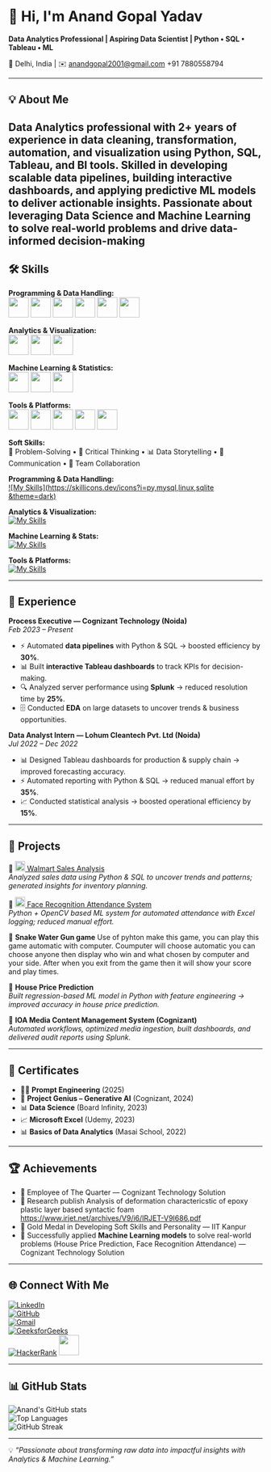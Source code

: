 # 👋 Hi, I'm Anand Gopal Yadav

**Data Analytics Professional | Aspiring Data Scientist | Python • SQL • Tableau • ML**

📍 Delhi, India | ✉️ [anandgopal2001@gmail.com](mailto:anandgopal2001@gmail.com)
 +91 7880558794

---

## 💡 About Me

Data Analytics professional with 2+ years of experience in data cleaning, transformation, automation, and visualization using Python, SQL, Tableau, and BI tools. Skilled in developing scalable data pipelines, building interactive dashboards, and applying predictive ML models to deliver actionable insights. Passionate about leveraging Data Science and Machine Learning to solve real-world problems and drive data-informed decision-making
---

## 🛠️ Skills
**Programming & Data Handling:**  
<img src="https://cdn.jsdelivr.net/gh/devicons/devicon/icons/python/python-original.svg" width="40"/> 
<img src="https://cdn.jsdelivr.net/gh/devicons/devicon/icons/pandas/pandas-original.svg" width="40"/> 
<img src="https://cdn.jsdelivr.net/gh/devicons/devicon/icons/numpy/numpy-original.svg" width="40"/> 
<img src="https://upload.wikimedia.org/wikipedia/commons/0/05/Scikit_learn_logo_small.svg" width="40"/> 
<img src="https://cdn.jsdelivr.net/gh/devicons/devicon/icons/mysql/mysql-original.svg" width="40"/> 
<img src="https://cdn.jsdelivr.net/gh/devicons/devicon/icons/postgresql/postgresql-original.svg" width="40"/>  

**Analytics & Visualization:**  
<img src="https://cdn.jsdelivr.net/gh/devicons/devicon/icons/tableau/tableau-original.svg" width="40"/> 
<img src="https://img.icons8.com/color/48/microsoft-excel-2019--v1.png" width="40"/> 
<img src="https://img.icons8.com/color/48/power-bi.png" width="40"/>  

**Machine Learning & Statistics:**  
<img src="https://cdn.jsdelivr.net/gh/devicons/devicon/icons/numpy/numpy-original.svg" width="40"/> 
<img src="https://cdn.jsdelivr.net/gh/devicons/devicon/icons/pandas/pandas-original.svg" width="40"/> 
<img src="https://upload.wikimedia.org/wikipedia/commons/0/05/Scikit_learn_logo_small.svg" width="40"/>  

**Tools & Platforms:**  
<img src="https://cdn.jsdelivr.net/gh/devicons/devicon/icons/git/git-original.svg" width="40"/> 
<img src="https://cdn.jsdelivr.net/gh/devicons/devicon/icons/jupyter/jupyter-original.svg" width="40"/> 
<img src="https://cdn.jsdelivr.net/gh/devicons/devicon/icons/google/google-original.svg" width="40"/> 
<img src="https://img.icons8.com/color/48/jira.png" width="40"/> 
<img src="https://img.icons8.com/color/48/google-colab.png" width="40"/>  

**Soft Skills:**  
🧩 Problem-Solving • 🤔 Critical Thinking • 📊 Data Storytelling • 💬 Communication • 🤝 Team Collaboration  


**Programming & Data Handling:**  
[![My Skills](https://skillicons.dev/icons?i=py,mysql,linux,sqlite &theme=dark)](https://skillicons.dev)

**Analytics & Visualization:**  
[![My Skills](https://skillicons.dev/icons?i=vscode,postman,arduino,git,github&theme=dark)](https://skillicons.dev)

**Machine Learning & Stats:**  
[![My Skills](https://skillicons.dev/icons?i=vscode,postman,arduino,git,github&theme=dark)](https://skillicons.dev)

**Tools & Platforms:**  
[![My Skills](https://skillicons.dev/icons?i=vscode,postman,git,github&theme=dark)](https://skillicons.dev)  

---

## 💼 Experience

**Process Executive — Cognizant Technology (Noida)**  
*Feb 2023 – Present*  
- ⚡ Automated **data pipelines** with Python & SQL → boosted efficiency by **30%**.  
- 📊 Built **interactive Tableau dashboards** to track KPIs for decision-making.  
- 🔍 Analyzed server performance using **Splunk** → reduced resolution time by **25%**.  
- 🗄️ Conducted **EDA** on large datasets to uncover trends & business opportunities.  

**Data Analyst Intern — Lohum Cleantech Pvt. Ltd (Noida)**  
*Jul 2022 – Dec 2022*  
- 📊 Designed Tableau dashboards for production & supply chain → improved forecasting accuracy.  
- ⚡ Automated reporting with Python & SQL → reduced manual effort by **35%**.  
- 📈 Conducted statistical analysis → boosted operational efficiency by **15%**.

---

## 🚀 Projects

🔹 <a href="https://github.com/anandgopalyadav/Walmart_sales_analysis"><img src="https://cdn.jsdelivr.net/gh/devicons/devicon/icons/github/github-original.svg" width="20"/> Walmart Sales Analysis</a>  
*Analyzed sales data using Python & SQL to uncover trends and patterns; generated insights for inventory planning.*  

🔹 <a href="https://github.com/anandgopalyadav/face_recognition"><img src="https://cdn.jsdelivr.net/gh/devicons/devicon/icons/github/github-original.svg" width="20"/> Face Recognition Attendance System</a>  
*Python + OpenCV based ML system for automated attendance with Excel logging; reduced manual effort.*  

🔹 **Snake Water Gun game**
Use of pyhton make this game, you can play this game automatic with computer. Coumputer will choose automatic you can choose anyone then display who win and what chosen by computer and your side. After when you exit from the game then it will show your score and play times.

🔹 **House Price Prediction**  
*Built regression-based ML model in Python with feature engineering → improved accuracy in house price prediction.*  

🔹 **IOA Media Content Management System (Cognizant)**  
*Automated workflows, optimized media ingestion, built dashboards, and delivered audit reports using Splunk.*  

---

## 📜 Certificates

- 🧑‍💻 **Prompt Engineering** (2025)  
- 🤖 **Project Genius – Generative AI** (Cognizant, 2024)  
- 📊 **Data Science** (Board Infinity, 2023)  
- 📈 **Microsoft Excel** (Udemy, 2023)  
- 📊 **Basics of Data Analytics** (Masai School, 2022)  

---

## 🏆 Achievements

- 🏅 Employee of The Quarter — Cognizant Technology Solution
- 🌟 Research publish Analysis of deformation charactericstic of epoxy plastic layer based syntactic foam https://www.irjet.net/archives/V9/i6/IRJET-V9I686.pdf
- 🥇 Gold Medal in Developing Soft Skills and Personality — IIT Kanpur 
- 🚀 Successfully applied **Machine Learning models** to solve real-world problems (House Price Prediction, Face Recognition Attendance) — Cognizant Technology Solution 

---

## 🌐 Connect With Me

[![LinkedIn](https://img.shields.io/badge/LinkedIn-Connect-blue?logo=linkedin)](https://www.linkedin.com/in/anand-gopal-yadav-223964178/)  
[![GitHub](https://img.shields.io/badge/GitHub-Follow-black?logo=github)](https://github.com/anandgopalyadav)  
[![Gmail](https://img.shields.io/badge/Email-Contact-red?logo=gmail)](mailto:anandgopal2001@gmail.com)  
[![GeeksforGeeks](https://img.shields.io/badge/GeeksforGeeks-Profile-darkgreen?logo=geeksforgeeks)](https://www.geeksforgeeks.org/user/anandgopjuoo/)  
[![HackerRank](https://img.shields.io/badge/HackerRank-Profile-brightgreen?logo=hackerrank)](https://www.hackerrank.com/profile/anandgopal2001)
<a href="https://leetcode.com/u/Pz69nfWAtS"><img src="https://upload.wikimedia.org/wikipedia/commons/1/19/LeetCode_logo_black.png" width="40" height="40"/></a>

---

## 📊 GitHub Stats

![Anand's GitHub stats](https://github-readme-stats.vercel.app/api?username=anandgopalyadav&show_icons=true&theme=radical)  
![Top Languages](https://github-readme-stats.vercel.app/api/top-langs/?username=anandgopalyadav&layout=compact&theme=radical)  
![GitHub Streak](https://streak-stats.demolab.com?user=anandgopalyadav&theme=radical)

---

💡 *“Passionate about transforming raw data into impactful insights with Analytics & Machine Learning.”*
